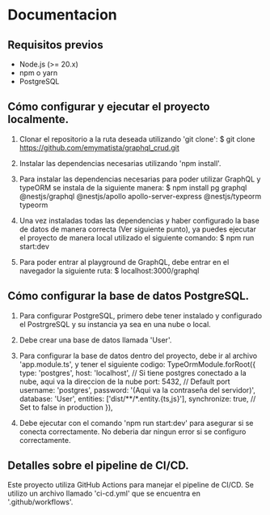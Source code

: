 # Documentacion

## Requisitos previos
  - Node.js (>= 20.x)
  - npm o yarn
  - PostgreSQL

## Cómo configurar y ejecutar el proyecto localmente.

1. Clonar el repositorio a la ruta deseada utilizando 'git clone':
   $ git clone https://github.com/emymatista/graphql_crud.git

2. Instalar las dependencias necesarias utilizando 'npm install'.

3. Para instalar las dependencias necesarias para poder utilizar GraphQL y typeORM se instala de la siguiente manera:
   $ npm install pg graphql @nestjs/graphql @nestjs/apollo apollo-server-express @nestjs/typeorm typeorm

4. Una vez instaladas todas las dependencias y haber configurado la base de datos de manera correcta (Ver siguiente punto), ya puedes ejecutar el proyecto de manera local utilizado el siguiente comando:
   $ npm run start:dev

5. Para poder entrar al playground de GraphQL, debe entrar en el navegador la siguiente ruta:
   $ localhost:3000/graphql


## Cómo configurar la base de datos PostgreSQL.

1. Para configurar PostgreSQL, primero debe tener instalado y configurado el PostrgreSQL y su instancia ya sea en una nube o local.
   
2. Debe crear una base de datos llamada 'User'.

3. Para configurar la base de datos dentro del proyecto, debe ir al archivo 'app.module.ts', y tener el siguiente codigo:
   TypeOrmModule.forRoot({
      type: 'postgres', 
      host: 'localhost', // Si tiene postgres conectado a la nube, aqui va la direccion de la nube
      port: 5432, // Default port
      username: 'postgres',
      password: '(Aqui va la contraseña del servidor)',
      database: 'User',
      entities: ['dist/**/*.entity.{ts,js}'],
      synchronize: true, // Set to false in production
    }),

4. Debe ejecutar con el comando 'npm run start:dev' para asegurar si se conecta correctamente. No deberia dar ningun error si se configuro correctamente.


## Detalles sobre el pipeline de CI/CD.

Este proyecto utiliza GitHub Actions para manejar el pipeline de CI/CD. Se utilizo un archivo llamado 'ci-cd.yml' que se encuentra en '.github/workflows'.

